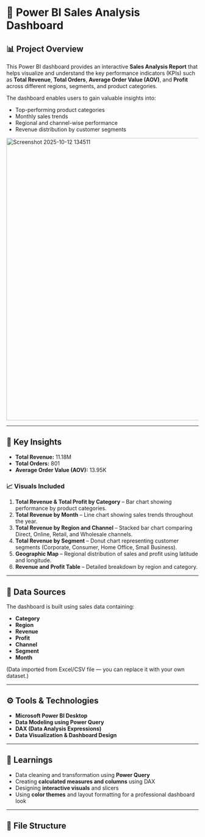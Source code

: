 # 🧭 Power BI Sales Analysis Dashboard

## 📊 Project Overview
This Power BI dashboard provides an interactive **Sales Analysis Report** that helps visualize and understand the key performance indicators (KPIs) such as **Total Revenue**, **Total Orders**, **Average Order Value (AOV)**, and **Profit** across different regions, segments, and product categories.

The dashboard enables users to gain valuable insights into:
- Top-performing product categories
- Monthly sales trends
- Regional and channel-wise performance
- Revenue distribution by customer segments
<img width="1308" height="738" alt="Screenshot 2025-10-12 134511" src="https://github.com/user-attachments/assets/4af92bfc-927e-42d4-ab54-77a76ba5daf5" />

---

## 🧾 Key Insights
- **Total Revenue:** 11.18M  
- **Total Orders:** 801  
- **Average Order Value (AOV):** 13.95K  

### 📈 Visuals Included
1. **Total Revenue & Total Profit by Category** – Bar chart showing performance by product categories.  
2. **Total Revenue by Month** – Line chart showing sales trends throughout the year.  
3. **Total Revenue by Region and Channel** – Stacked bar chart comparing Direct, Online, Retail, and Wholesale channels.  
4. **Total Revenue by Segment** – Donut chart representing customer segments (Corporate, Consumer, Home Office, Small Business).  
5. **Geographic Map** – Regional distribution of sales and profit using latitude and longitude.  
6. **Revenue and Profit Table** – Detailed breakdown by region and category.

---

## 🧩 Data Sources
The dashboard is built using sales data containing:
- **Category**
- **Region**
- **Revenue**
- **Profit**
- **Channel**
- **Segment**
- **Month**

(Data imported from Excel/CSV file — you can replace it with your own dataset.)

---

## ⚙️ Tools & Technologies
- **Microsoft Power BI Desktop**
- **Data Modeling using Power Query**
- **DAX (Data Analysis Expressions)**
- **Data Visualization & Dashboard Design**

---

## 🧠 Learnings
- Data cleaning and transformation using **Power Query**
- Creating **calculated measures and columns** using DAX
- Designing **interactive visuals** and slicers
- Using **color themes** and layout formatting for a professional dashboard look

---

## 📂 File Structure
